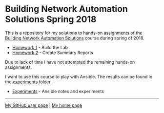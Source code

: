 # Building Network Automation Solutions Spring 2018

This is a repository for my solutions to hands-on assignments of the
[Building Network Automation Solutions](http://automation.ipspace.net/Main_Page)
course during spring of 2018.

* [Homework 1](hw1-the_lab/) - Build the Lab
* [Homework 2](hw2-reports/) - Create Summary Reports

Due to lack of time I have not attempted the remaining hands-on assignments.

I want to use this course to play with Ansible. The results can be found
in the [experiments](experiments/) folder.

* [Experiments](experiments/) - Ansible notes and experiments

---

[My GitHub user page](https://github.com/auerswal) | [My home page](https://www.unix-ag.uni-kl.de/~auerswal/)
